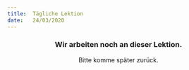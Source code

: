 ```yaml
---
title:  Tägliche Lektion
date:   24/03/2020
---
```


### <center>Wir arbeiten noch an dieser Lektion.</center>
<center>Bitte komme später zurück.</center>